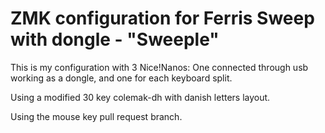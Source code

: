 # ZMK configuration for Ferris Sweep with dongle - "Sweeple"

This is my configuration with 3 Nice!Nanos: One connected through usb working as a dongle, and one for each keyboard split.

Using a modified 30 key colemak-dh with danish letters layout.

Using the mouse key pull request branch.
